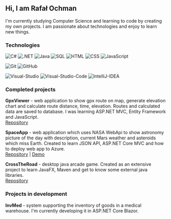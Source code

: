 ## Hi, I am Rafał Ochman
I'm currently studying Computer Science and learning to code by creating my own projects. I am passionate about technologies and enjoy to learn new things.

### Technologies
![C#](https://img.shields.io/badge/-C%23-000?&logo=C-sharp&logoColor=239120)
![.NET](https://img.shields.io/badge/-%2ENET-000?&logo=%2ENET&logoColor=5C2D91)
![Java](https://img.shields.io/badge/-Java-000?&logo=Java&logoColor=007396)
![SQL](https://img.shields.io/badge/-SQL-000?&logo=Microsoft-SQL-Server&logoColor=CC2927)
![HTML](https://img.shields.io/badge/-HTML-000?&logo=Html5&logoColor=E34F26)
![CSS](https://img.shields.io/badge/-CSS-000?&logo=css3&logoColor=1572B6)
![JavaScript](https://img.shields.io/badge/-JavaScript-000?&logo=JavaScript&logoColor=F7DF1E)

![Git](https://img.shields.io/badge/-Git-000?&logo=Git&logoColor=F05032)
![GitHub](https://img.shields.io/badge/-GitHub-000?&logo=GitHub&logoColor=white)

![Visual-Studio](https://img.shields.io/badge/-Visual%20Studio-000?&logo=Visual-Studio&logoColor=5C2D91)
![Visual-Studio-Code](https://img.shields.io/badge/-Visual%20Studio%20Code-000?&logo=Visual-Studio-Code&logoColor=007ACC)
![IntelliJ-IDEA](https://img.shields.io/badge/-IntelliJ%20IDEA-000?&logo=IntelliJ-IDEA&logoColor=white)

### Completed projects
**GpxViewer** - web application to show gpx route on map, generate elevation chart and calculate route distance, time, elevation. Routes and calculated data are saved to database. I was learning ASP.NET MVC, Entity Framework and JavaScript.  
[Repository](https://github.com/rafalochman/gpxViewer)

**SpaceApp** - web application which uses NASA WebApi to show astronomy picture of the day with description, current Mars weather and asteroids which miss Earth. Created to learn JSON API, ASP.NET Core MVC and how to deploy web app to Azure.  
[Repository](https://github.com/rafalochman/SpaceApp) | [Demo](https://spaceapplication.azurewebsites.net)

**CrossTheRoad** - desktop java arcade game. Created as an extensive project to learn JavaFX, Maven and get to know some external java libraries.  
[Repository](https://github.com/rafalochman/crossTheRoad)

### Projects in development

**InvMed** - system supporting the inventory of goods in a medical warehouse. I'm currently developing it in ASP.NET Core Blazor.
